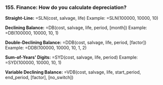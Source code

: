 ### 155. **Finance: How do you calculate depreciation?**

**Straight-Line:**
=SLN(cost, salvage, life)
Example: =SLN(100000, 10000, 10)

**Declining Balance:**
=DB(cost, salvage, life, period, [month])
Example: =DB(100000, 10000, 10, 1)

**Double-Declining Balance:**
=DDB(cost, salvage, life, period, [factor])
Example: =DDB(100000, 10000, 10, 1, 2)

**Sum-of-Years' Digits:**
=SYD(cost, salvage, life, period)
Example: =SYD(100000, 10000, 10, 1)

**Variable Declining Balance:**
=VDB(cost, salvage, life, start_period, end_period, [factor], [no_switch])
